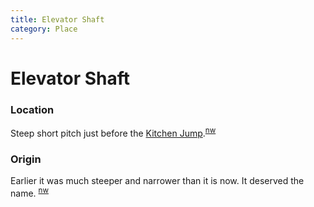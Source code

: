 ```yaml
---
title: Elevator Shaft
category: Place
---
```

# Elevator Shaft
### Location

Steep short pitch just before the [Kitchen Jump](/Run/Kitchen-Jump).<sup>[nw][]</sup>

### Origin

Earlier it was much steeper and narrower than it is now. It deserved the name. <sup>[nw][]</sup>


[nw]: /Names-Walt "Meany Names by Walter Little, 1984"
